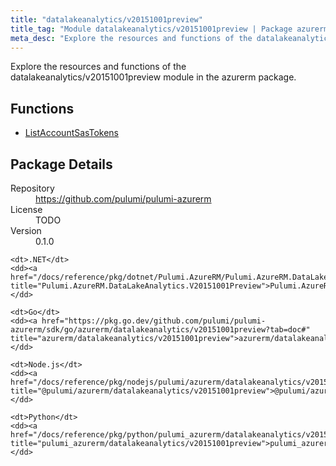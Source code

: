 ```yaml
---
title: "datalakeanalytics/v20151001preview"
title_tag: "Module datalakeanalytics/v20151001preview | Package azurerm"
meta_desc: "Explore the resources and functions of the datalakeanalytics/v20151001preview module in the azurerm package."
---
```


<!-- WARNING: this file was generated by Pulumi Docs Generator. -->
<!-- Do not edit by hand unless you're certain you know what you are doing! -->

Explore the resources and functions of the datalakeanalytics/v20151001preview module in the azurerm package.

<h2 id="functions">Functions</h2>
<ul class="api">
    <li><a href="listaccountsastokens" title="ListAccountSasTokens"><span class="symbol function"></span>ListAccountSasTokens</a></li>
</ul>

<h2 id="package-details">Package Details</h2>
<dl class="package-details">
	<dt>Repository</dt>
	<dd><a href="https://github.com/pulumi/pulumi-azurerm">https://github.com/pulumi/pulumi-azurerm</a></dd>
	<dt>License</dt>
	<dd>TODO</dd>
	<dt>Version</dt>
	<dd>0.1.0</dd>
</dl>



<dl class="tabular">

    <dt>.NET</dt>
    <dd><a href="/docs/reference/pkg/dotnet/Pulumi.AzureRM/Pulumi.AzureRM.DataLakeAnalytics.V20151001Preview.html" title="Pulumi.AzureRM.DataLakeAnalytics.V20151001Preview">Pulumi.AzureRM.DataLakeAnalytics.V20151001Preview</a></dd>

    <dt>Go</dt>
    <dd><a href="https://pkg.go.dev/github.com/pulumi/pulumi-azurerm/sdk/go/azurerm/datalakeanalytics/v20151001preview?tab=doc#" title="azurerm/datalakeanalytics/v20151001preview">azurerm/datalakeanalytics/v20151001preview</a></dd>

    <dt>Node.js</dt>
    <dd><a href="/docs/reference/pkg/nodejs/pulumi/azurerm/datalakeanalytics/v20151001preview/#" title="@pulumi/azurerm/datalakeanalytics/v20151001preview">@pulumi/azurerm/datalakeanalytics/v20151001preview</a></dd>

    <dt>Python</dt>
    <dd><a href="/docs/reference/pkg/python/pulumi_azurerm/datalakeanalytics/v20151001preview" title="pulumi_azurerm/datalakeanalytics/v20151001preview">pulumi_azurerm/datalakeanalytics/v20151001preview</a></dd>

</dl>

